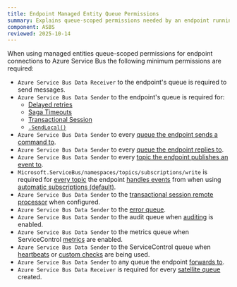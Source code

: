 ```yaml
---
title: Endpoint Managed Entity Queue Permissions
summary: Explains queue-scoped permissions needed by an endpoint running in Azure Service Bus
component: ASBS
reviewed: 2025-10-14
---
```


When using managed entities queue-scoped permissions for endpoint connections to Azure Service Bus the following minimum permissions are required:

- `Azure Service Bus Data Receiver` to the endpoint's queue is required to send messages.
- `Azure Service Bus Data Sender` to the endpoint's queue is required for:
  - [Delayed retries](/nservicebus/recoverability/#delayed-retries)
  - [Saga Timeouts](/nservicebus/sagas/timeouts.md)
  - [Transactional Session](/nservicebus/transactional-session/)
  - [`.SendLocal()`](/nservicebus/messaging/send-a-message.md#sending-to-self)
- `Azure Service Bus Data Sender` to every [queue the endpoint sends a command to](/nservicebus/messaging/routing#command-routing).
- `Azure Service Bus Data Sender` to every [queue the endpoint replies to](/nservicebus/messaging/reply-to-a-message.md).
- `Azure Service Bus Data Sender` to every [topic the endpoint publishes an event to](/transports/azure-service-bus/topology.md).
- `Microsoft.ServiceBus/namespaces/topics/subscriptions/write` is required for [every topic](/transports/azure-service-bus/topology.md) the endpoint [handles events](/nservicebus/messaging/publish-subscribe/publish-handle-event.md#handling-an-event) from when using [automatic subscriptions (default)](/nservicebus/messaging/publish-subscribe/controlling-what-is-subscribed.md).
- `Azure Service Bus Data Sender` to the [transactional session remote processor](/nservicebus/transactional-session/#remote-processor) when configured.
- `Azure Service Bus Data Sender` to the [error queue](/nservicebus/recoverability/configure-error-handling.md#configure-the-error-queue-address-using-code).
- `Azure Service Bus Data Sender` to the audit queue when [auditing](/nservicebus/operations/auditing.md#configuring-auditing) is enabled.
- `Azure Service Bus Data Sender` to the metrics queue when ServiceControl [metrics](/monitoring/metrics/install-plugin.md#configuration) are enabled.
- `Azure Service Bus Data Sender` to the ServiceControl queue when [heartbeats](/monitoring/heartbeats/install-plugin.md) or [custom checks](/monitoring/custom-checks/install-plugin.md) are being used.
- `Azure Service Bus Data Sender` to any queue the endpoint [forwards to](/nservicebus/messaging/forwarding.md).
- `Azure Service Bus Data Receiver` is required for every [satellite queue](/nservicebus/satellites.md) created.